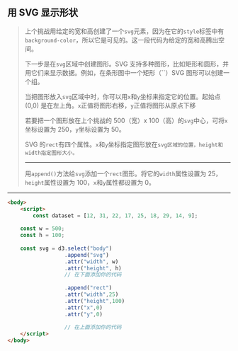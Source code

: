 ## 用 SVG 显示形状

> 上个挑战用给定的宽和高创建了一个`svg`元素，因为在它的`style`标签中有`background-color`，所以它是可见的。这一段代码为给定的宽和高腾出空间。
>
> 下一步是在`svg`区域中创建图形。SVG 支持多种图形，比如矩形和圆形，并用它们来显示数据。例如，在条形图中一个矩形（``）SVG 图形可以创建一个组。
>
> 当把图形放入`svg`区域中时，你可以用`x`和`y`坐标来指定它的位置。起始点 (0,0) 是在左上角。`x`正值将图形右移，`y`正值将图形从原点下移
>
> 若要把一个图形放在上个挑战的 500（宽）x 100（高）的`svg`中心，可将`x`坐标设置为 250，`y`坐标设置为 50。
>
> SVG 的`rect`有四个属性。`x`和`y`坐标指定图形放在`svg区域的位置，height和width指定图形大小。`
>
> ------
>
> 用`append()`方法给`svg`添加一个`rect`图形。将它的`width`属性设置为 25，`height`属性设置为 100，`x`和`y`属性都设置为 0。

---

```html
<body>
	<script>
		const dataset = [12, 31, 22, 17, 25, 18, 29, 14, 9];
    
    const w = 500;
    const h = 100;
    
    const svg = d3.select("body")
                  .append("svg")
                  .attr("width", w)
                  .attr("height", h)
                  // 在下面添加你的代码
                  
                  .append("rect")
                  .attr("width",25) 
                  .attr("height",100)
                  .attr("x",0) 
                  .attr("y",0) 
                  
                  // 在上面添加你的代码
	</script>
</body>
```

